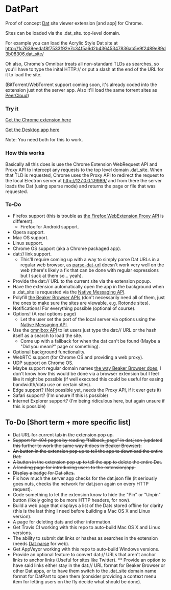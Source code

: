 # DatPart
Proof of concept [Dat](https://datproject.org/) site viewer extension [and app] for Chrome.

Sites can be loaded via the .dat_site. top-level domain.

For example you can load the Acrylic Style Dat site at http://1c7639eedaf8f7533f92e7c34f5a6d2b43645347836ab5e9f2489e89d3b08306.dat_site/

Oh also, Chrome's Omnibar treats all non-standard TLDs as searches, so you'll have to type the inital HTTP:// or put a slash at the end of the URL for it to load the site.

(BitTorrent/WebTorrent support coming soon, it's already coded into the extension just not the server app. Also it'll load the same torrent sites as [PeerCloud](https://github.com/jhiesey/peercloud))

### Try it

[Get the Chrome extension here](https://chrome.google.com/webstore/detail/datpart-extension/hnblaajbillhajijlbaepnjglfgepdgm)

[Get the Desktop app here](https://github.com/HughIsaacs2/DatPart/releases)

Note: You need both for this to work.

### How this works

Basically all this does is use the Chrome Extension WebRequest API and Proxy API to intercept any requests to the top level domain .dat_site. When that TLD is requested, Chrome uses the Proxy API to redirect the request to the local Electron server at http://127.0.0.1:9989/ and from there the server loads the Dat (using sparse mode) and returns the page or file that was requested.

### To-Do

* Firefox support (this is trouble as [the Firefox WebExtension Proxy API](https://developer.mozilla.org/en-US/Add-ons/WebExtensions/API/proxy) is different).
  * Firefox for Android support.
* Opera support.
* Mac OS support.
* Linux support.
* Chrome OS support (aka a Chrome packaged app).
* dat:// link support.
  * This'll require coming up with a way to simply parse Dat URLs in a regular web browser, as [parse-dat-url](https://github.com/pfrazee/parse-dat-url "parse-dat-url") doesn't work very well on the web (there's likely a fix that can be done with regular expressions but I suck at them so... yeah).
* Provide the dat:// URL to the current site via the extension popup.
* Have the extension automatically open the app in the background when a .dat_site is requested via the [Native Messaging API](https://developer.chrome.com/apps/nativeMessaging).
* Polyfill [the Beaker Browser APIs](https://beakerbrowser.com/docs/apis/) (don't necessarily need all of them, just the ones to make sure the sites are viewable, e.g. Rotonde sites).
* Notifications! For everything possible (optional of course).
* Options! (A real options page)
  * Let the user set the port of the local server via options using the [Native Messaging API](https://developer.chrome.com/apps/nativeMessaging).
* Use the [omnibox API](https://developer.chrome.com/extensions/omnibox) to let users just type the dat:// URL or the hash itself as a search to load the site.
  * Come up with a fallback for when the dat can't be found (Maybe a "Did you mean?" page or something).
* Optional background functionality.
* WebRTC support (for Chrome OS and providing a web proxy).
* UDP support on Chrome OS.
* Maybe support regular domain names [the way Beaker Browser does](https://beakerbrowser.com/2017/02/22/beaker-0-6-1.html), I don't know how this would be done via a browser extension but I feel like it might be possible (if well executed this could be useful for easing bandwidth/data use on certain sites).
* Edge support? (Not possible yet, needs the Proxy API, if it ever gets it)
* Safari support? (I'm unsure if this is possible)
* Internet Explorer support? (I'm being ridiculous here, but again unsure if this is possible)

## To-Do [Short term + more specific list]
* ~~Dat URL for current tab in the extension pop up.~~
* ~~Support for 404 pages by reading “fallback_page” in dat.json (updated this further to work the same way it does in Beaker Browser).~~
* ~~An button in the extension pop up to tell the app to download the entire Dat.~~
* ~~A button in the extension pop up to tell the app to delete the entire Dat.~~
* ~~A landing page for introducing users to the extension/app.~~
* ~~Display a badge for Dat sites.~~
* Fix how much the server app checks for the dat.json file (it seriously goes nuts, checks the network for dat.json again on every HTTP request).
* Code something to let the extension know to hide the "Pin" or "Unpin" button (likely going to be more HTTP headers, for now).
* Build a web page that displays a list of the Dats stored offline for clarity (this is the last thing I need before building a Mac OS X and Linux version).
* A page for deleting dats and other information.
* Get Travis CI working with this repo to auto-build Mac OS X and Linux versions.
* The ability to submit dat links or hashes as searches in the extension (needs [Dat parse](https://github.com/pfrazee/parse-dat-url "parse-dat-url") for web).
* Get AppVeyor working with this repo to auto-build Windows versions.
* Provide an optional feature to convert dat:// URLs that aren't anchor links to anchor links (Useful for sites like Twitter).
** Provide an option to have said links either stay in the dat:// URL format for Beaker Browser or other Dat apps, or to have them switch to the .dat_site domain name format for DatPart to open them (consider providing a context menu item for letting users on the fly decide what should be done).
